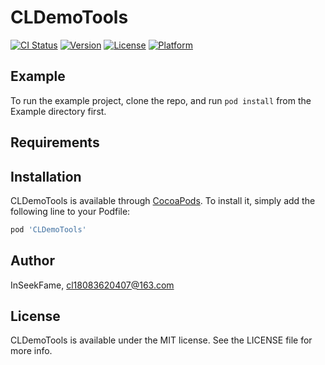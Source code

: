# CLDemoTools

[![CI Status](https://img.shields.io/travis/InSeekFame/CLDemoTools.svg?style=flat)](https://travis-ci.org/InSeekFame/CLDemoTools)
[![Version](https://img.shields.io/cocoapods/v/CLDemoTools.svg?style=flat)](https://cocoapods.org/pods/CLDemoTools)
[![License](https://img.shields.io/cocoapods/l/CLDemoTools.svg?style=flat)](https://cocoapods.org/pods/CLDemoTools)
[![Platform](https://img.shields.io/cocoapods/p/CLDemoTools.svg?style=flat)](https://cocoapods.org/pods/CLDemoTools)

## Example

To run the example project, clone the repo, and run `pod install` from the Example directory first.

## Requirements

## Installation

CLDemoTools is available through [CocoaPods](https://cocoapods.org). To install
it, simply add the following line to your Podfile:

```ruby
pod 'CLDemoTools'
```

## Author

InSeekFame, cl18083620407@163.com

## License

CLDemoTools is available under the MIT license. See the LICENSE file for more info.
